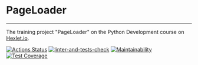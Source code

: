 # PageLoader
___

The training project "PageLoader" on the Python Development course on [Hexlet.io](https://ru.hexlet.io/programs/python).

[![Actions Status](https://github.com/IgorGakhov/python-project-51/workflows/hexlet-check/badge.svg)](https://github.com/IgorGakhov/python-project-51/actions) [![linter-and-tests-check](https://github.com/IgorGakhov/python-project-51/actions/workflows/linter-and-tests-check.yml/badge.svg?branch=main)](https://github.com/IgorGakhov/python-project-51/actions/workflows/linter-and-tests-check.yml) [![Maintainability](https://api.codeclimate.com/v1/badges/ae0051d5e1631ad05334/maintainability)](https://codeclimate.com/github/IgorGakhov/python-project-51/maintainability) [![Test Coverage](https://api.codeclimate.com/v1/badges/ae0051d5e1631ad05334/test_coverage)](https://codeclimate.com/github/IgorGakhov/python-project-51/test_coverage)
